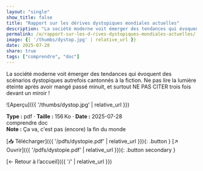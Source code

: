 ```yaml
---
layout: "single"
show_title: false
title: "Rapport sur les dérives dystopiques mondiales actuelles"
description: "La société moderne voit émerger des tendances qui évoquent des scénarios dystopiques autrefois cantonnés à la fiction. Ne pas lire la lumière éteinte après avoir mangé passé minuit, et surtout NE PAS CITER trois fois devant un miroir !"
permalink: /o/rapport-sur-les-d-rives-dystopiques-mondiales-actuelles/
image: {{ '/thumbs/dystop.jpg' | relative_url }}
date: 2025-07-28
share: true
tags: ["comprendre", "doc"]
---
```



La société moderne voit émerger des tendances qui évoquent des scénarios dystopiques autrefois cantonnés à la fiction. Ne pas lire la lumière éteinte après avoir mangé passé minuit, et surtout NE PAS CITER trois fois devant un miroir !

![Aperçu]({{ '/thumbs/dystop.jpg' | relative_url }})

<div class="info-box"><strong>Type :</strong> pdf · <strong>Taille :</strong> 156 Ko · <strong>Date :</strong> 2025-07-28</div>

<div class="tags"><span class="tag">comprendre</span> <span class="tag">doc</span></div>

<div class="notice notice--info"><strong>Note :</strong> Ça va, c&#x27;est pas (encore) la fin du monde</div>

[📥 Télécharger]({{ '/pdfs/dystopie.pdf' | relative_url }}){: .button }
[↗ Ouvrir]({{ '/pdfs/dystopie.pdf' | relative_url }}){: .button secondary }

[← Retour à l’accueil]({{ '/' | relative_url }})
